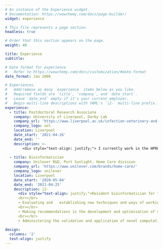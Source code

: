 ```yaml
---
# An instance of the Experience widget.
# Documentation: https://wowchemy.com/docs/page-builder/
widget: experience

# This file represents a page section.
headless: true

# Order that this section appears on the page.
weight: 40

title: Experience
subtitle:

# Date format for experience
#   Refer to https://wowchemy.com/docs/customization/#date-format
date_format: Jan 2006

# Experiences.
#   Add/remove as many `experience` items below as you like.
#   Required fields are `title`, `company`, and `date_start`.
#   Leave `date_end` empty if it's your current employer.
#   Begin multi-line descriptions with YAML's `|2-` multi-line prefix.
experience:
  - title: Postdoctoral Research Associate
    company: University of Liverpool, Darby Lab
    company_url: 'https://www.liverpool.ac.uk/infection-veterinary-and-ecological-sciences/staff/alistair-darby/'
    company_logo: uol
    location: Liverpool
    date_start: '2021-04-26'
    date_end: ''
    description: >-
        <div style="text-align: justify;"> I currently work in the HPRU-GI, and lab of Prof. Alistair Darby, performing bioinformatic research, primarily on the genomics of Gastrointestinal Infections. All current work is described in more detail under "Projects". </div>
        
  - title: Bioinformatician
    company: Unilever R&D, Port Sunlight, Home Care division
    company_url: 'https://www.unilever.com/brands/home-care/'
    company_logo: unilever
    location: Liverpool
    date_start: '2020-05-04'
    date_end: '2021-04-25'
    description: |2-
      <div style="text-align: justify;">Resident bioinformatician for the Unilever Home Care division, responsible for:  
      <br></br>
      - Evaluating and   establishing new techniques and ways of working and to develop the OMICS skill base, aligned to business needs.   
      <br></br>
      - Making recommendations in the development and optimisation of molecular techniques, pipelines, visualisation tools and database selection/curation.   
      <br></br>
      - Administering the validation and application of novel computational methods, statistical methods and bioinformatic analysis pipelines.</div?  
      
design:
  columns: '2'
  text-align: justify
---
```

